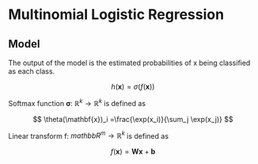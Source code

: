 # Multinomial Logistic Regression

## Model

The output of the model is the estimated probabilities of x being classified as each class.

$$
h(\mathbf{x}) = \sigma(f(\mathbf{x}))
$$

Softmax function **σ**: $\mathbb{R}^k \rightarrow \mathbb{R}^k$ is defined as

$$
\theta(\mathbf{x})_i =\frac{\exp(x_i)}{\sum_j \exp(x_j)}
$$

Linear transform f: $mathbb{R}^m \rightarrow \mathbb{R}^k$ is defined as

$$
f(\mathbf{x})=\mathbf{W}\mathbf{x} + \mathbf{b}
$$



